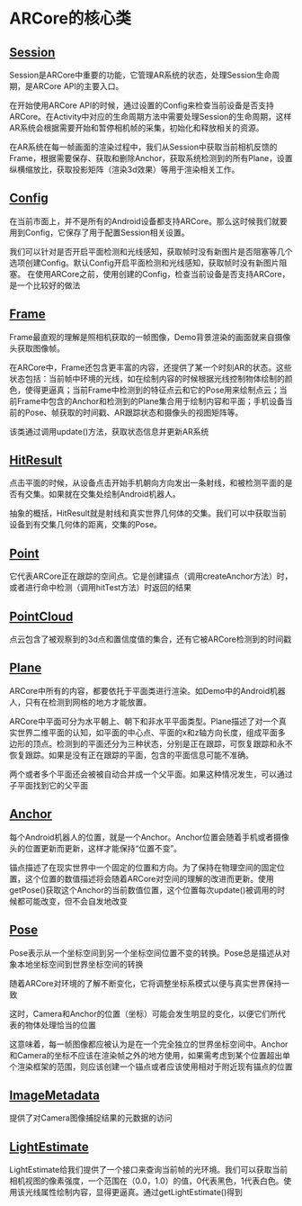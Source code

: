 ﻿# ARCore的核心类

## [Session](https://github.com/huben2koishi/ARCore-LearningNotes/wiki/Session)
Session是ARCore中重要的功能，它管理AR系统的状态，处理Session生命周期，是ARCore API的主要入口。

在开始使用ARCore API的时候，通过设置的Config来检查当前设备是否支持ARCore。在Activity中对应的生命周期方法中需要处理Session的生命周期，这样AR系统会根据需要开始和暂停相机帧的采集，初始化和释放相关的资源。

在AR系统在每一帧画面的渲染过程中，我们从Session中获取当前相机反馈的Frame，根据需要保存、获取和删除Anchor，获取系统检测到的所有Plane，设置纵横缩放比，获取投影矩阵（渲染3d效果）等用于渲染相关工作。

## [Config](https://github.com/huben2koishi/ARCore-LearningNotes/wiki/Config)
在当前市面上，并不是所有的Android设备都支持ARCore。那么这时候我们就要用到Config，它保存了用于配置Session相关设置。

我们可以针对是否开启平面检测和光线感知，获取帧时没有新图片是否阻塞等几个选项创建Config。默认Config开启平面检测和光线感知，获取帧时没有新图片阻塞。 在使用ARCore之前，使用创建的Config，检查当前设备是否支持ARCore，是一个比较好的做法

## [Frame](https://github.com/huben2koishi/ARCore-LearningNotes/wiki/Frame)
Frame最直观的理解是照相机获取的一帧图像，Demo背景渲染的画面就来自摄像头获取图像帧。

在ARCore中，Frame还包含更丰富的内容，还提供了某一个时刻AR的状态。这些状态包括：当前帧中环境的光线，如在绘制内容的时候根据光线控制物体绘制的颜色，使得更逼真；当前Frame中检测到的特征点云和它的Pose用来绘制点云；当前Frame中包含的Anchor和检测到的Plane集合用于绘制内容和平面；手机设备当前的Pose、帧获取的时间戳、AR跟踪状态和摄像头的视图矩阵等。

该类通过调用update()方法，获取状态信息并更新AR系统

## [HitResult](https://github.com/huben2koishi/ARCore-LearningNotes/wiki/HitResult)
点击平面的时候，从设备点击开始手机朝向方向发出一条射线，和被检测平面的是否有交集。如果就在交集处绘制Android机器人。

抽象的概括，HitResult就是射线和真实世界几何体的交集。我们可以中获取当前设备到有交集几何体的距离，交集的Pose。

## [Point](https://github.com/huben2koishi/ARCore-LearningNotes/wiki/Point)
它代表ARCore正在跟踪的空间点。它是创建锚点（调用createAnchor方法）时，或者进行命中检测（调用hitTest方法）时返回的结果

## [PointCloud](https://github.com/huben2koishi/ARCore-LearningNotes/wiki/PointCloud)
点云包含了被观察到的3d点和置信度值的集合，还有它被ARCore检测到的时间戳

## [Plane](https://github.com/huben2koishi/ARCore-LearningNotes/wiki/Plane)
ARCore中所有的内容，都要依托于平面类进行渲染。如Demo中的Android机器人，只有在检测到网格的地方才能放置。

ARCore中平面可分为水平朝上、朝下和非水平平面类型。Plane描述了对一个真实世界二维平面的认知，如平面的中心点、平面的x和z轴方向长度，组成平面多边形的顶点。检测到的平面还分为三种状态，分别是正在跟踪，可恢复跟踪和永不恢复跟踪。如果是没有正在跟踪的平面，包含的平面信息可能不准确。

两个或者多个平面还会被被自动合并成一个父平面。如果这种情况发生，可以通过子平面找到它的父平面

## [Anchor](https://github.com/huben2koishi/ARCore-LearningNotes/wiki/Anchor)
每个Android机器人的位置，就是一个Anchor。Anchor位置会随着手机或者摄像头的位置更新而更新，这样才能保持“位置不变”。

锚点描述了在现实世界中一个固定的位置和方向。为了保持在物理空间的固定位置，这个位置的数值描述将会随着ARCore对空间的理解的改进而更新。使用getPose()获取这个Anchor的当前数值位置，这个位置每次update()被调用的时候都可能改变，但不会自发地改变

## [Pose](https://github.com/huben2koishi/ARCore-LearningNotes/wiki/Pose)
Pose表示从一个坐标空间到另一个坐标空间位置不变的转换。Pose总是描述从对象本地坐标空间到世界坐标空间的转换

随着ARCore对环境的了解不断变化，它将调整坐标系模式以便与真实世界保持一致

这时，Camera和Anchor的位置（坐标）可能会发生明显的变化，以便它们所代表的物体处理恰当的位置

这意味着，每一帧图像都应被认为是在一个完全独立的世界坐标空间中。Anchor和Camera的坐标不应该在渲染帧之外的地方使用，如果需考虑到某个位置超出单个渲染框架的范围，则应该创建一个锚点或者应该使用相对于附近现有锚点的位置

## [ImageMetadata](https://github.com/huben2koishi/ARCore-LearningNotes/wiki/ImageMetadata)
提供了对Camera图像捕捉结果的元数据的访问

## [LightEstimate](https://github.com/huben2koishi/ARCore-LearningNotes/wiki/LightEstimate)
LightEstimate给我们提供了一个接口来查询当前帧的光环境。我们可以获取当前相机视图的像素强度，一个范围在（0.0，1.0）的值，0代表黑色，1代表白色。使用该光线属性绘制内容，显得更逼真。通过getLightEstimate()得到